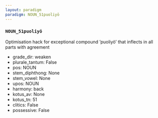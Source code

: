 ```yaml
---
layout: paradigm
paradigm: NOUN_51puoliyö
---
```

### ` NOUN_51puoliyö `

Optimisation hack for exceptional compound ’puoliyö’ that inflects in all parts with agreement
* grade_dir: weaken
* plurale_tantum: False
* pos: NOUN
* stem_diphthong: None
* stem_vowel: None
* upos: NOUN
* harmony: back
* kotus_av: None
* kotus_tn: 51
* clitics: False
* possessive: False
